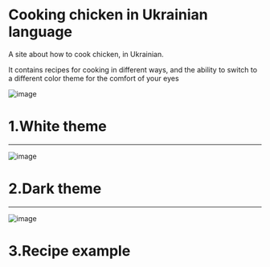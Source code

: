 # Cooking chicken in Ukrainian language 

A site about how to cook chicken, in Ukrainian.

It contains recipes for cooking in different ways, and the ability to switch to a different color theme for the comfort of your eyes

![image](https://github.com/Taras-P-Kob/Cooking_chicken/assets/119957094/b4b8a8d5-dbd0-44f3-9a2b-44eec4e29539)
# 1.White theme

----------------------------------------------------------------------------------------------------------------------------------------------------------------------------------------------------------------------
![image](https://github.com/Taras-P-Kob/Cooking_chicken/assets/119957094/536822ee-62a6-4dd0-8400-79630d26783d)
# 2.Dark theme

----------------------------------------------------------------------------------------------------------------------------------------------------------------------------------------------------------------------
![image](https://github.com/Taras-P-Kob/Cooking_chicken/assets/119957094/115bb152-766a-4574-adb5-d785a8cee6a1)
# 3.Recipe example
